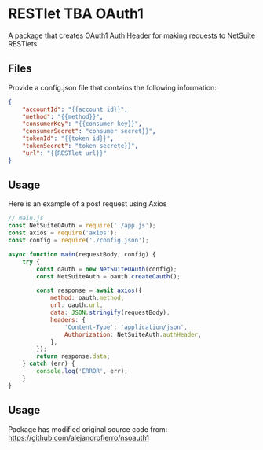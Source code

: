 # RESTlet TBA OAuth1

A package that creates OAuth1 Auth Header for making requests to NetSuite RESTlets

## Files

Provide a config.json file that contains the following information:

```json
{
    "accountId": "{{account id}}",
    "method": "{{method}}",
    "consumerKey": "{{consumer key}}",
    "consumerSecret": "consumer secret}}",
    "tokenId": "{{token id}}",
    "tokenSecret": "token secrete}}",
    "url": "{{RESTlet url}}"
}
```

## Usage

Here is an example of a post request using Axios

```js
// main.js
const NetSuiteOAuth = require('./app.js');
const axios = require('axios');
const config = require('./config.json');

async function main(requestBody, config) {
    try {
        const oauth = new NetSuiteOAuth(config);
        const NetSuiteAuth = oauth.createOauth();

        const response = await axios({
            method: oauth.method,
            url: oauth.url,
            data: JSON.stringify(requestBody),
            headers: {
                'Content-Type': 'application/json',
                Authorization: NetSuiteAuth.authHeader,
            },
        });
        return response.data;
    } catch (err) {
        console.log('ERROR', err);
    }
}
```

## Usage

Package has modified original source code from: https://github.com/alejandrofierro/nsoauth1
